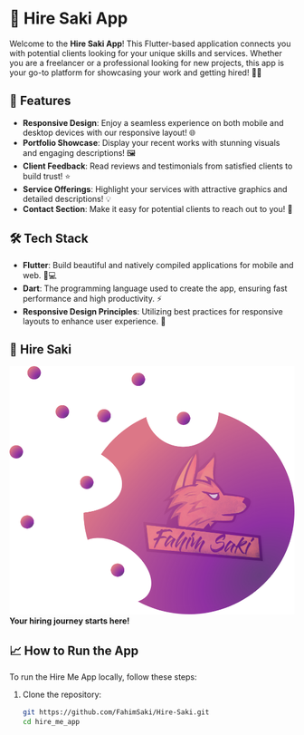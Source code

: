 # 🚀 Hire Saki App

Welcome to the **Hire Saki App**! This Flutter-based application connects you with potential clients looking for your unique skills and services. Whether you are a freelancer or a professional looking for new projects, this app is your go-to platform for showcasing your work and getting hired! 💼✨

## 📱 Features

- **Responsive Design**: Enjoy a seamless experience on both mobile and desktop devices with our responsive layout! 🌐
- **Portfolio Showcase**: Display your recent works with stunning visuals and engaging descriptions! 🖼️
- **Client Feedback**: Read reviews and testimonials from satisfied clients to build trust! ⭐
- **Service Offerings**: Highlight your services with attractive graphics and detailed descriptions! 💡
- **Contact Section**: Make it easy for potential clients to reach out to you! 📧

## 🛠️ Tech Stack

- **Flutter**: Build beautiful and natively compiled applications for mobile and web. 📱💻
- **Dart**: The programming language used to create the app, ensuring fast performance and high productivity. ⚡
- **Responsive Design Principles**: Utilizing best practices for responsive layouts to enhance user experience. 📐

## 🎨 Hire Saki

![App Icon](assets/images/f_saki_icon.png)
**Your hiring journey starts here!**


## 📈 How to Run the App

To run the Hire Me App locally, follow these steps:

1. Clone the repository:
   ```bash
   git https://github.com/FahimSaki/Hire-Saki.git
   cd hire_me_app
